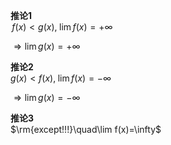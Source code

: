 **推论1**  
$\,f(x)<g(x),\;\lim f(x)=+\infty$  
  
$\Rightarrow\lim g(x)=+\infty$  
  
**推论2**  
$g(x)<f(x),\;\lim f(x)=-\infty$  
  
$\Rightarrow \lim g(x)=-\infty$  
  
**推论3**  
$\rm{except!!!}\quad\lim f(x)=\infty$  
